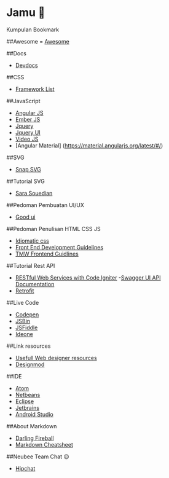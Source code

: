 # Jamu :beer:
Kumpulan Bookmark

##Awesome
= [Awesome](https://github.com/sindresorhus/awesome)

##Docs
- [Devdocs](http://devdocs.io/)

##CSS
- [Framework List](http://usablica.github.io/front-end-frameworks/compare.html)

##JavaScript
- [Angular JS](https://angularjs.org/)
- [Ember JS](http://emberjs.com/)
- [Jquery](https://jquery.com/)
- [Jquery UI](https://jqueryui.com/)
- [Video JS](http://www.videojs.com/)
- [Angular Material] (https://material.angularjs.org/latest/#/)

##SVG
- [Snap SVG](http://snapsvg.io/)

##Tutorial SVG
- [Sara Souedian](http://sarasoueidan.com/)

##Pedoman Pembuatan UI/UX
- [Good ui](https://www.goodui.org/)

##Pedoman Penulisan HTML CSS JS
- [Idiomatic css](https://github.com/necolas/idiomatic-css/tree/master/translations/id-ID)
- [Front End Development Guidelines](http://taitems.github.io/Front-End-Development-Guidelines/)
- [TMW Frontend Guidlines](https://github.com/tmwagency/TMW-frontend-guidelines/blob/master/Front-End%20development%20guidelines.mdown)

##Tutorial Rest API
- [RESTful Web Services with Code Igniter](http://code.tutsplus.com/tutorials/working-with-restful-services-in-codeigniter--net-8814)
-[Swagger UI API Documentation](https://github.com/swagger-api/swagger-ui)
- [Retrofit](http://square.github.io/retrofit/)

##Live Code
- [Codepen](http://codepen.io)
- [JSBin](http://jsbin.com)
- [JSFiddle](http://jsfiddle.com)
- [Ideone](https://ideone.com/)

##Link resources
- [Usefull Web designer resources](http://agiledesigners.com/)
- [Designmod](http://designmodo.com/resources/)

##IDE
- [Atom](atom.io)
- [Netbeans](netbeans.org)
- [Eclipse](eclipse.org)
- [Jetbrains](https://www.jetbrains.com)
- [Android Studio](https://developer.android.com/sdk/index.html)

##About Markdown
- [Darling Fireball](http://daringfireball.net/projects/markdown/syntax)
- [Markdown Cheatsheet](https://github.com/adam-p/markdown-here/wiki/Markdown-Cheatsheet)

##Neubee Team Chat :wink:
- [Hipchat](https://www.hipchat.com/invite/351627/fee027ec3890ea109dcc108eba40bd0c)


